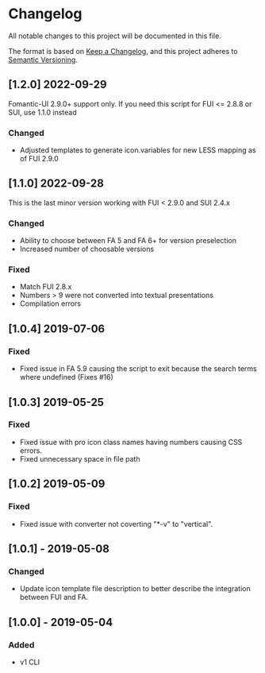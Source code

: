 # Changelog
All notable changes to this project will be documented in this file.

The format is based on [Keep a Changelog](https://keepachangelog.com/en/1.0.0/),
and this project adheres to [Semantic Versioning](https://semver.org/spec/v2.0.0.html).

## [1.2.0] 2022-09-29

Fomantic-UI 2.9.0+ support only. If you need this script for FUI <= 2.8.8 or SUI, use 1.1.0 instead

### Changed
- Adjusted templates to generate icon.variables for new LESS mapping as of FUI 2.9.0

## [1.1.0] 2022-09-28

This is the last minor version working with FUI < 2.9.0 and SUI 2.4.x

### Changed
- Ability to choose between FA 5 and FA 6+ for version preselection
- Increased number of choosable versions

### Fixed
- Match FUI 2.8.x
- Numbers > 9 were not converted into textual presentations
- Compilation errors

## [1.0.4] 2019-07-06
### Fixed
- Fixed issue in FA 5.9 causing the script to exit because the search terms where undefined (Fixes #16)

## [1.0.3] 2019-05-25
### Fixed
- Fixed issue with pro icon class names having numbers causing CSS errors.
- Fixed unnecessary space in file path

## [1.0.2] 2019-05-09
### Fixed
- Fixed issue with converter not coverting "*-v" to "vertical".

## [1.0.1] - 2019-05-08
### Changed
- Update icon template file description to better describe the integration between FUI and FA.

## [1.0.0] - 2019-05-04
### Added
- v1 CLI
